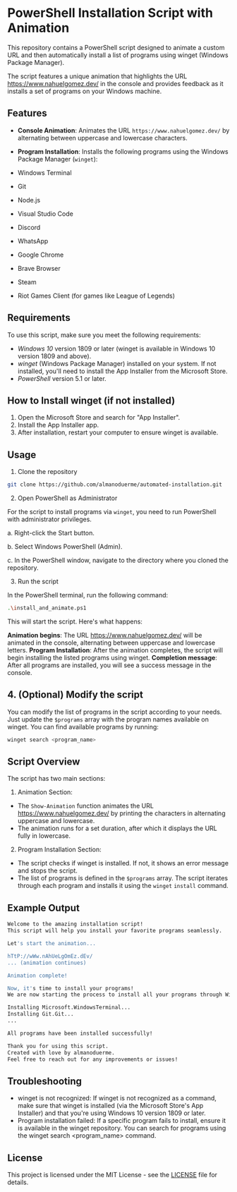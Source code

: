 # PowerShell Installation Script with Animation

This repository contains a PowerShell script designed to animate a custom URL and then automatically install a list of programs using winget (Windows Package Manager).

The script features a unique animation that highlights the URL https://www.nahuelgomez.dev/ in the console and provides feedback as it installs a set of programs on your Windows machine.

## Features

- **Console Animation**: Animates the URL `https://www.nahuelgomez.dev/` by alternating between uppercase and lowercase characters.
- **Program Installation**: Installs the following programs using the Windows Package Manager (`winget`):

- Windows Terminal
- Git
- Node.js
- Visual Studio Code
- Discord
- WhatsApp
- Google Chrome
- Brave Browser
- Steam
- Riot Games Client (for games like League of Legends)

## Requirements

To use this script, make sure you meet the following requirements:

- *Windows 10* version 1809 or later (winget is available in Windows 10 version 1809 and above).
- *winget* (Windows Package Manager) installed on your system. If not installed, you'll need to install the App Installer from the Microsoft Store.
- *PowerShell* version 5.1 or later.

## How to Install winget (if not installed)

1. Open the Microsoft Store and search for "App Installer".
2. Install the App Installer app.
3. After installation, restart your computer to ensure winget is available.

## Usage

1. Clone the repository

```bash
git clone https://github.com/almanoduerme/automated-installation.git
```

2. Open PowerShell as Administrator

For the script to install programs via `winget`, you need to run PowerShell with administrator privileges.

a. Right-click the Start button.

b. Select Windows PowerShell (Admin).

c. In the PowerShell window, navigate to the directory where you cloned the repository.

3. Run the script

In the PowerShell terminal, run the following command:

```bash
.\install_and_animate.ps1
```

This will start the script. Here's what happens:

**Animation begins**: The URL https://www.nahuelgomez.dev/ will be animated in the console, alternating between uppercase and lowercase letters.
**Program Installation**: After the animation completes, the script will begin installing the listed programs using winget.
**Completion message**: After all programs are installed, you will see a success message in the console.

## 4. (Optional) Modify the script

You can modify the list of programs in the script according to your needs. Just update the `$programs` array with the program names available on winget. You can find available programs by running:

```bash
winget search <program_name>
```

## Script Overview

The script has two main sections:

1. Animation Section:

- The `Show-Animation` function animates the URL https://www.nahuelgomez.dev/ by printing the characters in alternating uppercase and lowercase.
- The animation runs for a set duration, after which it displays the URL fully in lowercase.

2. Program Installation Section:

- The script checks if winget is installed. If not, it shows an error message and stops the script.
- The list of programs is defined in the `$programs` array. The script iterates through each program and installs it using the `winget` `install` command.

## Example Output

```bash
Welcome to the amazing installation script!
This script will help you install your favorite programs seamlessly.

Let's start the animation...

hTtP://wWw.nAhUeLgOmEz.dEv/ 
... (animation continues)

Animation complete!

Now, it's time to install your programs!
We are now starting the process to install all your programs through Winget.

Installing Microsoft.WindowsTerminal...
Installing Git.Git...
...

All programs have been installed successfully!

Thank you for using this script.
Created with love by almanoduerme.
Feel free to reach out for any improvements or issues!
```

## Troubleshooting

- winget is not recognized: If winget is not recognized as a command, make sure that winget is installed (via the Microsoft Store's App Installer) and that you're using Windows 10 version 1809 or later.
- Program installation failed: If a specific program fails to install, ensure it is available in the winget repository. You can search for programs using the winget search <program_name> command.

## License

This project is licensed under the MIT License - see the [LICENSE](./LICENSE) file for details.

